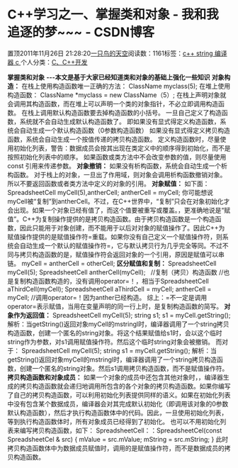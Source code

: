 
# C++学习之一、掌握类和对象 - 我和我追逐的梦~~~ - CSDN博客


置顶2011年11月26日 21:28:20[一只鸟的天空](https://me.csdn.net/heyongluoyao8)阅读数：1161标签：[c++																](https://so.csdn.net/so/search/s.do?q=c++&t=blog)[string																](https://so.csdn.net/so/search/s.do?q=string&t=blog)[编译器																](https://so.csdn.net/so/search/s.do?q=编译器&t=blog)[c																](https://so.csdn.net/so/search/s.do?q=c&t=blog)[
							](https://so.csdn.net/so/search/s.do?q=编译器&t=blog)[
																					](https://so.csdn.net/so/search/s.do?q=string&t=blog)个人分类：[C、C++开发																](https://blog.csdn.net/heyongluoyao8/article/category/908444)
[
																								](https://so.csdn.net/so/search/s.do?q=string&t=blog)
[
				](https://so.csdn.net/so/search/s.do?q=c++&t=blog)
[
			](https://so.csdn.net/so/search/s.do?q=c++&t=blog)

**掌握类和对象**
**---本文是基于大家已经知道类和对象的基础上强化一些知识**
**对象构造：**
在栈上使用构造函数唯一正确的方法：
ClassName myclass(5);
在堆上使用构造函数：
ClassName *myclass = new ClassName（5）;
在栈上声明对象就会调用其构造函数，而在堆上可以声明一个类的对象指针，不必立即调用构造函数。
在栈上调用默认构造函数要去掉构造函数的小括号。
一旦自己定义了构造函数，系统就不会自动生成默认构造函数了。
即如果没有显式得定义构造函数，系统会自动生成一个默认构造函数（0参数构造函数）
如果没有显式得定义拷贝构造函数，系统会自动生成一个按值传递的拷贝构造函数。
定义构造函数时，尽量使用初始化列表，警告：数据成员会按其出现在类定义中的顺序得到初始化，而不是按照初始化列表中的顺序。
如果函数或类方法中不会改变参数的值，则尽量使用const 引用来传递参数。
**对象撤销：**
如果没有析构函数，系统会自动生成一个析构函数。
对于栈上的对象，一旦出了作用域，则对象会调用析构函数撤销对象。
所以不要返回函数或者类方法中定义的对象的引用。
**对象赋值：**
如下面：
SpreadsheetCell myCell(5),antherCell;
antherCell = myCell;
你可能想说myCell被“复制”到antherCell。不过，在C++世界中，“复制”只会在对象初始化才会出现。如果一个对象已经有值了，而这个值要被重写或覆盖。，更准确地说是“赋值”。C++为复制操作提供的是拷贝构造函数。由于拷贝构造函数是一个构造函数，因此只能用于对象创建，而不能用于以后对对象的赋值操作了。因此C++为赋值操作提供的是赋值操作符=重载。如果你没有自己定义一个赋值操作符，则系统会自动生成一个默认的赋值操作符=，它与默认拷贝行为几乎完全等同。不过不同与拷贝构造函数的是，赋值操作符会返回对象的一个引用，原因是赋值可以串链。
myCell = antherCell = otherCell;
**区分赋值和复制：**
SpreadsheetCell myCell(5);
SpreadsheetCell antherCell(myCell);   //复制（拷贝）构造函数
//也是复制构造函数构造的，没有调用operator=！，相当于SpreadsheetCell aThirdCell(myCell);
SpreadsheetCell aThirdCell = myCell;
antherCell = myCell; //调用operator=！因为anther已经构造。
综上：=不一定是调用operator=表示赋值，当用在变量声明的同一行上时，是复制构造函数的简写。
**对象作为返回值：**
SpreadsheetCell myCell(5);
string s1;
s1 = myCell.getString();
解析：当getString()返回对象myCell的mstringl时，编译器调用了一个string拷贝构造函数，创建一个匿名的string对象。将这个结果赋值给s1时，会以这个临时string作为参数，对s1调用赋值操作符。然后这个临时string对象会被撤销。
而对于：
SpreadsheetCell myCell(5);
string s1 = myCell.getString();
解析：当getString()返回对象myCell的mstringl时，编译器调用了一个string拷贝构造函数，创建一个匿名的string对象。然后s1调用拷贝构造函数，而不是赋值操作符。
**拷贝构造函数和对象成员：**
如果一个对象的成员中还包含其他对象时，，编译器生成的拷贝构造函数就会递归地调用所包含的各个对象的拷贝构造函数。如果你编写了自己的拷贝构造函数，可以利用初始化列表提供同样的语义。如果在初始化列表中没有包含某个数据成员，编译器会对其完成默认初始化（即调用该对象的0参数默认构造函数），然后才执行构造函数体中的代码。因此，一旦使用初始化列表，等到执行构造函数体时，所有对象成员已经得到了初始化。
也可以不用初始化列表来编写拷贝构造函数，如下：
SpreadsheetCell：：SpreadsheetCel(const SpreadsheetCel & src)
{
mValue = src.mValue;
mString = src.mString;
}
此时拷贝构造函数体中为数据成员赋值时，调用的是赋值操作符，而不是数据成员的拷贝构造函数。



